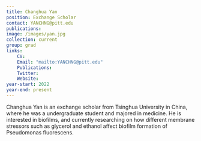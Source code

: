 ```yaml
---
title: Changhua Yan
position: Exchange Scholar
contact: YANCHNG@pitt.edu
publications: 
image: /images/yan.jpg
collection: current
group: grad
links:
    CV:
    Email: "mailto:YANCHNG@pitt.edu"
    Publications:
    Twitter:
    Website:
year-start: 2022
year-end: present
---
```

Changhua Yan is an exchange scholar from Tsinghua University in China, where he was a undergraduate student and majored in medicine. He is interested in biofilms, and currently researching on how different membrane stressors such as glycerol and ethanol affect biofilm formation of Pseudomonas fluorescens.
